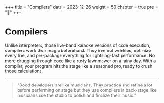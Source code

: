 +++
title = "Compilers"
date = 2023-12-26
weight = 50
chapter = true
pre = "<b>📒</b>"
+++

# Compilers

Unlike interpreters, those live-band karaoke versions of code execution, compilers work their magic beforehand. They iron out wrinkles, optimize every line, and pre-package everything for lightning-fast performance. No more chugging through code like a rusty lawnmower on a rainy day. With a compiler, your program hits the stage like a seasoned pro, ready to crush those calculations.

---


> "Good developers are like musicians. They practice and refine a lot before performing on stage but they use compilers in back-stage like musicians use the studio to polish and finalize their music."